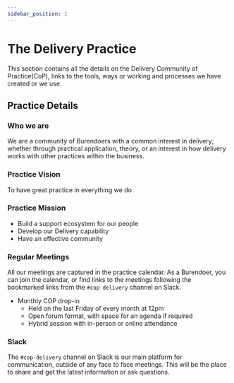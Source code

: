 ```yaml
---
sidebar_position: 1
---
```

# The Delivery Practice

This section contains all the details on the Delivery Community of Practice(CoP), links to the tools, ways or working and processes we have created or we use.

## Practice Details

### Who we are  

We are a community of Burendoers with a common interest in delivery; whether through practical application, theory, or an interest in how delivery works with other practices within the business.

### Practice Vision

To have great practice in everything we do

### Practice Mission

- Build a support ecosystem for our people
- Develop our Delivery capability
- Have an effective community

### Regular Meetings  

All our meetings are captured in the practice calendar. As a Burendoer, you can join the calendar, or find links to the meetings following the bookmarked links from the `#cop-delivery` channel on Slack.

- Monthly COP drop-in
  - Held on the last Friday of every month at 12pm
  - Open forum format, with space for an agenda if required
  - Hybrid session with in-person or online attendance


### Slack

The `#cop-delivery` channel on Slack is our main platform for communication, outside of any face to face meetings.  This will be the place to share and get the latest information or ask questions.